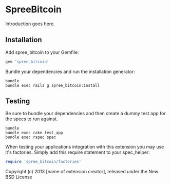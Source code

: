 SpreeBitcoin
============

Introduction goes here.

Installation
------------

Add spree_bitcoin to your Gemfile:

```ruby
gem 'spree_bitcoin'
```

Bundle your dependencies and run the installation generator:

```shell
bundle
bundle exec rails g spree_bitcoin:install
```

Testing
-------

Be sure to bundle your dependencies and then create a dummy test app for the specs to run against.

```shell
bundle
bundle exec rake test_app
bundle exec rspec spec
```

When testing your applications integration with this extension you may use it's factories.
Simply add this require statement to your spec_helper:

```ruby
require 'spree_bitcoin/factories'
```

Copyright (c) 2013 [name of extension creator], released under the New BSD License
